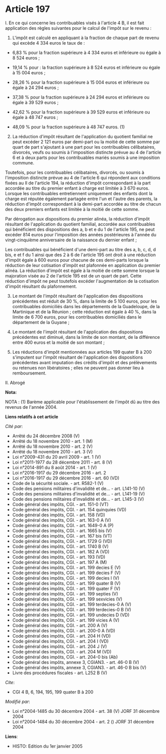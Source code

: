 # Article 197

I. En ce qui concerne les contribuables visés à l'article 4 B, il est fait application des règles suivantes pour le calcul de
l'impôt sur le revenu :

1. L'impôt est calculé en appliquant à la fraction de chaque part de revenu qui excède 4 334 euros le taux de :

- 6,83 % pour la fraction supérieure à 4 334 euros et inférieure ou égale à 8 524 euros ;

- 19,14 % pour : la fraction supérieure à 8 524 euros et inférieure ou égale à 15 004 euros ;

- 28,26 % pour la fraction supérieure à 15 004 euros et inférieure ou égale à 24 294 euros ;

- 37,38 % pour la fraction supérieure à 24 294 euros et inférieure ou égale à 39 529 euros ;

- 42,62 % pour la fraction supérieure à 39 529 euros et inférieure ou égale à 48 747 euros ;

- 48,09 % pour la fraction supérieure à 48 747 euros. (1)

2. La réduction d'impôt résultant de l'application du quotient familial ne peut excéder 2 121 euros par demi-part ou la
moitié de cette somme par quart de part s'ajoutant à une part pour les contribuables célibataires, divorcés, veufs ou soumis
à l'imposition distincte prévue au 4 de l'article 6 et à deux parts pour les contribuables mariés soumis à une imposition
commune.

Toutefois, pour les contribuables célibataires, divorcés, ou soumis à l'imposition distincte prévue au 4 de l'article 6 qui
répondent aux conditions fixées au II de l'article 194, la réduction d'impôt correspondant à la part accordée au titre du
premier enfant à charge est limitée à 3 670 euros. Lorsque les contribuables entretiennent uniquement des enfants dont la
charge est réputée également partagée entre l'un et l'autre des parents, la réduction d'impôt correspondant à la demi-part
accordée au titre de chacun des deux premiers enfants est limitée à la moitié de cette somme.

Par dérogation aux dispositions du premier alinéa, la réduction d'impôt résultant de l'application du quotient familial,
accordée aux contribuables qui bénéficient des dispositions des a, b et e du 1 de l'article 195, ne peut excéder 814 euros
pour l'imposition des années postérieures à l'année du vingt-cinquième anniversaire de la naissance du dernier enfant ;

Les contribuables qui bénéficient d'une demi-part au titre des a, b, c, d, d bis, e et f du 1 ainsi que des 2 à 6 de
l'article 195 ont droit à une réduction d'impôt égale à 600 euros pour chacune de ces demi-parts lorsque la réduction de leur
cotisation d'impôt est plafonnée en application du premier alinéa. La réduction d'impôt est égale à la moitié de cette somme
lorsque la majoration visée au 2 de l'article 195 est de un quart de part. Cette réduction d'impôt ne peut toutefois excéder
l'augmentation de la cotisation d'impôt résultant du plafonnement.

3. Le montant de l'impôt résultant de l'application des dispositions précédentes est réduit de 30 %, dans la limite de 5 100
euros, pour les contribuables domiciliés dans les départements de la Guadeloupe, de la Martinique et de la Réunion ; cette
réduction est égale à 40 %, dans la limite de 6 700 euros, pour les contribuables domiciliés dans le département de la
Guyane ;

4. Le montant de l'impôt résultant de l'application des dispositions précédentes est diminué, dans la limite de son montant,
de la différence entre 400 euros et la moitié de son montant ;

5. Les réductions d'impôt mentionnées aux articles 199 quater B à 200 s'imputent sur l'impôt résultant de l'application des
dispositions précédentes avant imputation des crédits d'impôt et des prélèvements ou retenues non libératoires ; elles ne
peuvent pas donner lieu à remboursement.

II. Abrogé

**Nota:**

NOTA : (1) Barème applicable pour l'établissement de l'impôt dû au titre des revenus de l'année 2004.

**Liens relatifs à cet article**

_Cité par_:

  - Arrêté du 24 décembre 2008 (V)
  - Arrêté du 18 novembre 2010 - art. 1 (M)
  - Arrêté du 18 novembre 2010 - art. 2 (V)
  - Arrêté du 18 novembre 2010 - art. 3 (V)
  - Loi n°2009-431 du 20 avril 2009 - art. 1 (V)
  - Loi n°2011-1977 du 28 décembre 2011 - art. 8 (V)
  - Loi n°2014-891 du 8 août 2014 - art. 1 (V)
  - Loi n°2016-1917 du 29 décembre 2016 - art. 2
  - Loi n°2016-1917 du 29 décembre 2016 - art. 60 (VD)
  - Code de la sécurité sociale. - art. R582-1 (V)
  - Code des pensions militaires d'invalidité et de... - art. L141-10 (V)
  - Code des pensions militaires d'invalidité et de... - art. L141-19 (V)
  - Code des pensions militaires d'invalidité et de... - art. L145-3 (V)
  - Code général des impôts, CGI. - art. 151-0 (VT)
  - Code général des impôts, CGI. - art. 154 quinquies (VD)
  - Code général des impôts, CGI. - art. 158 (VD)
  - Code général des impôts, CGI. - art. 163-0 A (V)
  - Code général des impôts, CGI. - art. 1649-0 A (P)
  - Code général des impôts, CGI. - art. 1665 bis (V)
  - Code général des impôts, CGI. - art. 167 bis (VT)
  - Code général des impôts, CGI. - art. 1729 G (VD)
  - Code général des impôts, CGI. - art. 1740 B (V)
  - Code général des impôts, CGI. - art. 182 A (VD)
  - Code général des impôts, CGI. - art. 193 (VD)
  - Code général des impôts, CGI. - art. 197 A (M)
  - Code général des impôts, CGI. - art. 199 decies E (V)
  - Code général des impôts, CGI. - art. 199 decies F (V)
  - Code général des impôts, CGI. - art. 199 decies I (V)
  - Code général des impôts, CGI. - art. 199 quater B (V)
  - Code général des impôts, CGI. - art. 199 quater F (V)
  - Code général des impôts, CGI. - art. 199 septies (V)
  - Code général des impôts, CGI. - art. 199 sexvicies (V)
  - Code général des impôts, CGI. - art. 199 terdecies-0 A (V)
  - Code général des impôts, CGI. - art. 199 terdecies-0 B (V)
  - Code général des impôts, CGI. - art. 199 undecies D (VD)
  - Code général des impôts, CGI. - art. 199 vicies A (V)
  - Code général des impôts, CGI. - art. 200 A (V)
  - Code général des impôts, CGI. - art. 200-0 A (VD)
  - Code général des impôts, CGI. - art. 204 H (VD)
  - Code général des impôts, CGI. - art. 204 I (VD)
  - Code général des impôts, CGI. - art. 204 J (V)
  - Code général des impôts, CGI. - art. 204 M (VD)
  - Code général des impôts, CGI. - art. 204-0 bis (Ab)
  - Code général des impôts, annexe 3, CGIAN3. - art. 46-0 B (V)
  - Code général des impôts, annexe 3, CGIAN3. - art. 46-0 B bis (V)
  - Livre des procédures fiscales - art. L252 B (V)

_Cite_:

  - CGI 4 B, 6, 194, 195, 199 quater B à 200

_Modifié par_:

  - Loi n°2004-1485 du 30 décembre 2004 - art. 38 (V) JORF 31 décembre 2004
  - Loi n°2004-1484 du 30 décembre 2004 - art. 2 () JORF 31 décembre 2004

**Liens**:

  - HISTO: Edition du 1er janvier 2005
